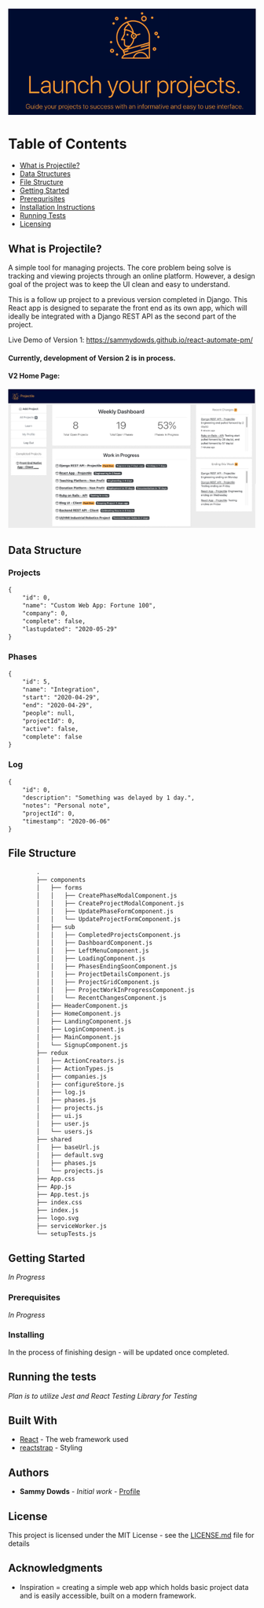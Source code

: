 
![Main Demo](https://github.com/sammydowds/react-automate-pm/blob/master/public/assets/images/main_demo.png)

Table of Contents
=======================

* [What is Projectile?](#what-is-projectile)
* [Data Structures](#data-structure)
* [File Structure](#file-structure)
* [Getting Started](#getting-started)
* [Prerequrisites](#prerequisites)
* [Installation Instructions](#installation)
* [Running Tests](#running-tests)
* [Licensing](#license)

## What is Projectile? 

A simple tool for managing projects. The core problem being solve is tracking and viewing projects through an online platform. However, a design goal of the project was to keep the UI clean and easy to understand. 

This is a follow up project to a previous version completed in Django. This React app is designed to separate the front end as its own app, which will ideally be integrated with a Django REST API as the second part of the project. 

Live Demo of Version 1: https://sammydowds.github.io/react-automate-pm/

#### Currently, development of Version 2 is in process. 

#### V2 Home Page: 
![Image of Design V2](https://github.com/sammydowds/react-automate-pm/blob/master/public/assets/images/V2_Projectile_Home.png)

## Data Structure 
### Projects
    {
        "id": 0,
        "name": "Custom Web App: Fortune 100",
        "company": 0,
        "complete": false,
        "lastupdated": "2020-05-29"
    }
### Phases
    {
        "id": 5,
        "name": "Integration",
        "start": "2020-04-29",
        "end": "2020-04-29",
        "people": null,
        "projectId": 0,
        "active": false,
        "complete": false
    }

### Log
    {
        "id": 0,
        "description": "Something was delayed by 1 day.",
        "notes": "Personal note", 
        "projectId": 0,
        "timestamp": "2020-06-06"
    }

## File Structure 
            .
            ├── components
            │   ├── forms
            │   │   ├── CreatePhaseModalComponent.js
            │   │   ├── CreateProjectModalComponent.js
            │   │   ├── UpdatePhaseFormComponent.js
            │   │   └── UpdateProjectFormComponent.js
            │   ├── sub
            │   │   ├── CompletedProjectsComponent.js
            │   │   ├── DashboardComponent.js
            │   │   ├── LeftMenuComponent.js
            │   │   ├── LoadingComponent.js
            │   │   ├── PhasesEndingSoonComponent.js
            │   │   ├── ProjectDetailsComponent.js
            │   │   ├── ProjectGridComponent.js
            │   │   ├── ProjectWorkInProgressComponent.js
            │   │   └── RecentChangesComponent.js
            │   ├── HeaderComponent.js
            │   ├── HomeComponent.js
            │   ├── LandingComponent.js
            │   ├── LoginComponent.js
            │   ├── MainComponent.js
            │   └── SignupComponent.js
            ├── redux
            │   ├── ActionCreators.js
            │   ├── ActionTypes.js
            │   ├── companies.js
            │   ├── configureStore.js
            │   ├── log.js
            │   ├── phases.js
            │   ├── projects.js
            │   ├── ui.js
            │   ├── user.js
            │   └── users.js
            ├── shared
            │   ├── baseUrl.js
            │   ├── default.svg
            │   ├── phases.js
            │   └── projects.js
            ├── App.css
            ├── App.js
            ├── App.test.js
            ├── index.css
            ├── index.js
            ├── logo.svg
            ├── serviceWorker.js
            └── setupTests.js 

## Getting Started

*In Progress*

### Prerequisites

*In Progress*

### Installing

In the process of finishing design - will be updated once completed.

## Running the tests

*Plan is to utilize Jest and React Testing Library for Testing*

## Built With

* [React](https://reactjs.org/docs/getting-started.html) - The web framework used
* [reactstrap](https://reactstrap.github.io/) - Styling

## Authors

* **Sammy Dowds** - *Initial work* - [Profile](https://github.com/sammydowds)

## License

This project is licensed under the MIT License - see the [LICENSE.md](LICENSE.md) file for details

## Acknowledgments

* Inspiration = creating a simple web app which holds basic project data and is easily accessible, built on a modern framework.
